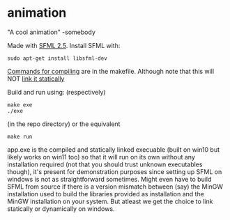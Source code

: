 # animation
"A cool animation" -somebody

Made with [SFML 2.5](https://www.sfml-dev.org/tutorials/2.5). Install SFML with:
```
sudo apt-get install libsfml-dev
```
[Commands for compiling](https://www.sfml-dev.org/tutorials/2.5/start-linux.php) are in the makefile. Although note that this will NOT [link it statically](https://www.sfml-dev.org/faq.php#build-link-static)

Build and run using: (respectively)
```
make exe
./exe
```
(in the repo directory)
or the equivalent
```
make run
```
app.exe is the compiled and statically linked execuable (built on win10 but likely works on win11 too) so that it will run on its own without any installation required (not that you should trust unknown executables though), it's present for demonstration purposes since setting up SFML on windows is not as straightforward sometimes. Might even have to build SFML from source if there is a version mismatch between (say) the MinGW installation used to build the libraries provided as installation and the MinGW installation on your system. But atleast we get the choice to link statically or dynamically on windows.
